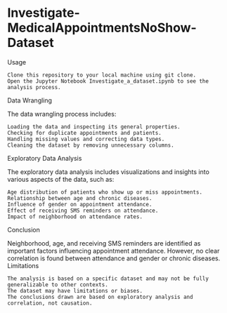 # Investigate-MedicalAppointmentsNoShow-Dataset
Usage

    Clone this repository to your local machine using git clone.
    Open the Jupyter Notebook Investigate_a_dataset.ipynb to see the analysis process.

Data Wrangling

The data wrangling process includes:

    Loading the data and inspecting its general properties.
    Checking for duplicate appointments and patients.
    Handling missing values and correcting data types.
    Cleaning the dataset by removing unnecessary columns.

Exploratory Data Analysis

The exploratory data analysis includes visualizations and insights into various aspects of the data, such as:

    Age distribution of patients who show up or miss appointments.
    Relationship between age and chronic diseases.
    Influence of gender on appointment attendance.
    Effect of receiving SMS reminders on attendance.
    Impact of neighborhood on attendance rates.

Conclusion

Neighborhood, age, and receiving SMS reminders are identified as important factors influencing appointment attendance. However, no clear correlation is found between attendance and gender or chronic diseases.
Limitations

    The analysis is based on a specific dataset and may not be fully generalizable to other contexts.
    The dataset may have limitations or biases.
    The conclusions drawn are based on exploratory analysis and correlation, not causation.
